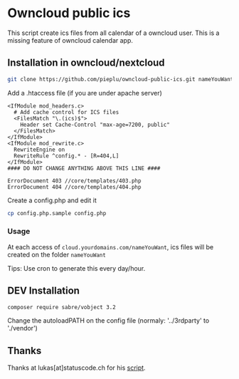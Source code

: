 # Owncloud public ics

This script create ics files from all calendar of a owncloud user.
This is a missing feature of owncloud calendar app.


## Installation in owncloud/nextcloud

```sh
git clone https://github.com/pieplu/owncloud-public-ics.git nameYouWant
```


Add a .htaccess file (if you are under apache server)

```.htaccess
<IfModule mod_headers.c>
  # Add cache control for ICS files
  <FilesMatch "\.(ics)$">
    Header set Cache-Control "max-age=7200, public"
  </FilesMatch>
</IfModule>
<IfModule mod_rewrite.c>
  RewriteEngine on
  RewriteRule ^config.* - [R=404,L]
</IfModule>
#### DO NOT CHANGE ANYTHING ABOVE THIS LINE ####

ErrorDocument 403 //core/templates/403.php
ErrorDocument 404 //core/templates/404.php
```

Create a config.php and edit it

```sh
cp config.php.sample config.php
```

### Usage

At each access of `cloud.yourdomains.com/nameYouWant`, ics files will be created on the folder `nameYouWant`

Tips: Use cron to generate this every day/hour.

## DEV Installation

```sh
composer require sabre/vobject 3.2
```

Change the autoloadPATH on the config file (normaly: '../3rdparty' to './vendor')

## Thanks

Thanks at lukas[at]statuscode.ch for his [script].


[script]:(https://statuscode.ch/2015/06/Combining-ownCloud-and-Google-calendar-for-public-room-availability/)
